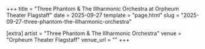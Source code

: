 +++
title = "Three Phantom & The Illharmonic Orchestra at Orpheum Theater Flagstaff"
date = 2025-09-27
template = "page.html"
slug = "2025-09-27-three-phantom-the-illharmonic-orchestra"

[extra]
artist = "Three Phantom & The Illharmonic Orchestra"
venue = "Orpheum Theater Flagstaff"
venue_url = ""
+++

